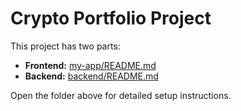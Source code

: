 # Crypto Portfolio Project

This project has two parts:

- **Frontend:** [my-app/README.md](./my-app/README.md)
- **Backend:** [backend/README.md](./backend/README.md) 

Open the folder above for detailed setup instructions.